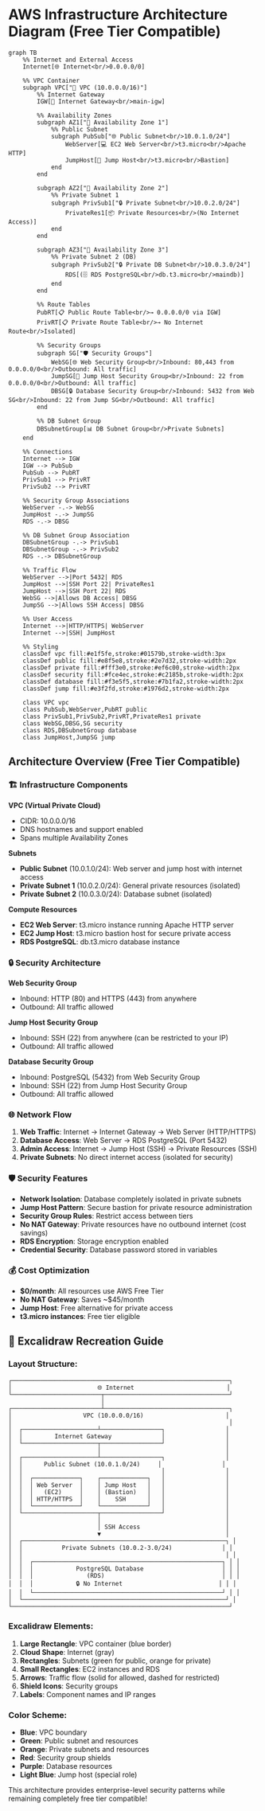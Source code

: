 # AWS Infrastructure Architecture Diagram (Free Tier Compatible)

```mermaid
graph TB
    %% Internet and External Access
    Internet[🌐 Internet<br/>0.0.0.0/0]
    
    %% VPC Container
    subgraph VPC["🏢 VPC (10.0.0.0/16)"]
        %% Internet Gateway
        IGW[🚪 Internet Gateway<br/>main-igw]
        
        %% Availability Zones
        subgraph AZ1["📍 Availability Zone 1"]
            %% Public Subnet
            subgraph PubSub["🌐 Public Subnet<br/>10.0.1.0/24"]
                WebServer[💻 EC2 Web Server<br/>t3.micro<br/>Apache HTTP]
                JumpHost[🔑 Jump Host<br/>t3.micro<br/>Bastion]
            end
        end
        
        subgraph AZ2["📍 Availability Zone 2"]
            %% Private Subnet 1
            subgraph PrivSub1["🔒 Private Subnet<br/>10.0.2.0/24"]
                PrivateRes1[📦 Private Resources<br/>(No Internet Access)]
            end
        end
        
        subgraph AZ3["📍 Availability Zone 3"]
            %% Private Subnet 2 (DB)
            subgraph PrivSub2["🔒 Private DB Subnet<br/>10.0.3.0/24"]
                RDS[(🗄️ RDS PostgreSQL<br/>db.t3.micro<br/>maindb)]
            end
        end
        
        %% Route Tables
        PubRT[📋 Public Route Table<br/>→ 0.0.0.0/0 via IGW]
        PrivRT[📋 Private Route Table<br/>→ No Internet Route<br/>Isolated]
        
        %% Security Groups
        subgraph SG["🛡️ Security Groups"]
            WebSG[🌐 Web Security Group<br/>Inbound: 80,443 from 0.0.0.0/0<br/>Outbound: All traffic]
            JumpSG[🔑 Jump Host Security Group<br/>Inbound: 22 from 0.0.0.0/0<br/>Outbound: All traffic]
            DBSG[🔒 Database Security Group<br/>Inbound: 5432 from Web SG<br/>Inbound: 22 from Jump SG<br/>Outbound: All traffic]
        end
        
        %% DB Subnet Group
        DBSubnetGroup[📊 DB Subnet Group<br/>Private Subnets]
    end
    
    %% Connections
    Internet --> IGW
    IGW --> PubSub
    PubSub --> PubRT
    PrivSub1 --> PrivRT
    PrivSub2 --> PrivRT
    
    %% Security Group Associations
    WebServer -.-> WebSG
    JumpHost -.-> JumpSG
    RDS -.-> DBSG
    
    %% DB Subnet Group Association
    DBSubnetGroup -.-> PrivSub1
    DBSubnetGroup -.-> PrivSub2
    RDS -.-> DBSubnetGroup
    
    %% Traffic Flow
    WebServer -->|Port 5432| RDS
    JumpHost -->|SSH Port 22| PrivateRes1
    JumpHost -->|SSH Port 22| RDS
    WebSG -->|Allows DB Access| DBSG
    JumpSG -->|Allows SSH Access| DBSG
    
    %% User Access
    Internet -->|HTTP/HTTPS| WebServer
    Internet -->|SSH| JumpHost
    
    %% Styling
    classDef vpc fill:#e1f5fe,stroke:#01579b,stroke-width:3px
    classDef public fill:#e8f5e8,stroke:#2e7d32,stroke-width:2px
    classDef private fill:#fff3e0,stroke:#ef6c00,stroke-width:2px
    classDef security fill:#fce4ec,stroke:#c2185b,stroke-width:2px
    classDef database fill:#f3e5f5,stroke:#7b1fa2,stroke-width:2px
    classDef jump fill:#e3f2fd,stroke:#1976d2,stroke-width:2px
    
    class VPC vpc
    class PubSub,WebServer,PubRT public
    class PrivSub1,PrivSub2,PrivRT,PrivateRes1 private
    class WebSG,DBSG,SG security
    class RDS,DBSubnetGroup database
    class JumpHost,JumpSG jump
```

## Architecture Overview (Free Tier Compatible)

### 🏗️ **Infrastructure Components**

**VPC (Virtual Private Cloud)**
- CIDR: 10.0.0.0/16
- DNS hostnames and support enabled
- Spans multiple Availability Zones

**Subnets**
- **Public Subnet** (10.0.1.0/24): Web server and jump host with internet access
- **Private Subnet 1** (10.0.2.0/24): General private resources (isolated)
- **Private Subnet 2** (10.0.3.0/24): Database subnet (isolated)

**Compute Resources**
- **EC2 Web Server**: t3.micro instance running Apache HTTP server
- **EC2 Jump Host**: t3.micro bastion host for secure private access
- **RDS PostgreSQL**: db.t3.micro database instance

### 🔒 **Security Architecture**

**Web Security Group**
- Inbound: HTTP (80) and HTTPS (443) from anywhere
- Outbound: All traffic allowed

**Jump Host Security Group**
- Inbound: SSH (22) from anywhere (can be restricted to your IP)
- Outbound: All traffic allowed

**Database Security Group**
- Inbound: PostgreSQL (5432) from Web Security Group
- Inbound: SSH (22) from Jump Host Security Group
- Outbound: All traffic allowed

### 🌐 **Network Flow**

1. **Web Traffic**: Internet → Internet Gateway → Web Server (HTTP/HTTPS)
2. **Database Access**: Web Server → RDS PostgreSQL (Port 5432)
3. **Admin Access**: Internet → Jump Host (SSH) → Private Resources (SSH)
4. **Private Subnets**: No direct internet access (isolated for security)

### 🛡️ **Security Features**

- **Network Isolation**: Database completely isolated in private subnets
- **Jump Host Pattern**: Secure bastion for private resource administration
- **Security Group Rules**: Restrict access between tiers
- **No NAT Gateway**: Private resources have no outbound internet (cost savings)
- **RDS Encryption**: Storage encryption enabled
- **Credential Security**: Database password stored in variables

### 💰 **Cost Optimization**

- **$0/month**: All resources use AWS Free Tier
- **No NAT Gateway**: Saves ~$45/month
- **Jump Host**: Free alternative for private access
- **t3.micro instances**: Free tier eligible

## 🎨 **Excalidraw Recreation Guide**

### **Layout Structure:**
```
┌─────────────────────────────────────────────────────────────┐
│                        🌐 Internet                          │
└─────────────────────────┬───────────────────────────────────┘
                          │
┌─────────────────────────┴───────────────────────────────────┐
│                    VPC (10.0.0.0/16)                       │
│                                                             │
│  ┌─────────────────────┴─────────────────┐                 │
│  │         Internet Gateway              │                 │
│  └─────────────────────┬─────────────────┘                 │
│                        │                                   │
│  ┌─────────────────────┴─────────────────┐                 │
│  │      Public Subnet (10.0.1.0/24)     │                 │
│  │                                       │                 │
│  │  ┌─────────────┐    ┌─────────────┐   │                 │
│  │  │ Web Server  │    │ Jump Host   │   │                 │
│  │  │   (EC2)     │    │ (Bastion)   │   │                 │
│  │  │ HTTP/HTTPS  │    │    SSH      │   │                 │
│  │  └─────────────┘    └─────────────┘   │                 │
│  └─────────────────────┬─────────────────┘                 │
│                        │                                   │
│                        │ SSH Access                        │
│                        ▼                                   │
│  ┌─────────────────────────────────────────────────────────┐ │
│  │           Private Subnets (10.0.2-3.0/24)              │ │
│  │                                                         │ │
│  │  ┌─────────────────────────────────────────────────────┐ │ │
│  │  │            PostgreSQL Database                      │ │ │
│  │  │               (RDS)                                 │ │ │
│  │  │            🔒 No Internet                           │ │ │
│  │  └─────────────────────────────────────────────────────┘ │ │
│  └─────────────────────────────────────────────────────────┘ │
└─────────────────────────────────────────────────────────────┘
```

### **Excalidraw Elements:**
1. **Large Rectangle**: VPC container (blue border)
2. **Cloud Shape**: Internet (gray)
3. **Rectangles**: Subnets (green for public, orange for private)
4. **Small Rectangles**: EC2 instances and RDS
5. **Arrows**: Traffic flow (solid for allowed, dashed for restricted)
6. **Shield Icons**: Security groups
7. **Labels**: Component names and IP ranges

### **Color Scheme:**
- **Blue**: VPC boundary
- **Green**: Public subnet and resources
- **Orange**: Private subnets and resources
- **Red**: Security group shields
- **Purple**: Database resources
- **Light Blue**: Jump host (special role)

This architecture provides enterprise-level security patterns while remaining completely free tier compatible!


